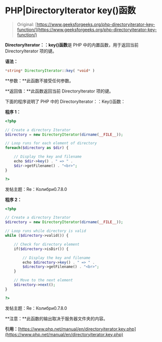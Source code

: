 # PHP|DirectoryIterator key()函数

> Original: [https://www.geeksforgeeks.org/php-directoryiterator-key-function/](https://www.geeksforgeeks.org/php-directoryiterator-key-function/)

**DirectoryIterator：：key()函数**是 PHP 中的内置函数，用于返回当前 DirectoryIterator 项的键。

**语法：**

```php
*string* DirectoryIterator::key( *void* )
```

**参数：**此函数不接受任何参数。

**返回值：**此函数返回当前 DirectoryIterator 项的键。

下面的程序说明了 PHP 中的 DirectoryIterator：：Key()函数：

**程序 1：**

```php
<?php

// Create a directory Iterator
$directory = new DirectoryIterator(dirname(__FILE__));

// Loop runs for each element of directory
foreach($directory as $dir) {

    // Display the key and filename
    echo $dir->key() . " => " . 
    $dir->getFilename() . "<br>";
}

?>
```

发帖主题：Re：Колибри0.7.8.0

**程序 2：**

```php
<?php

// Create a directory Iterator
$directory = new DirectoryIterator(dirname(__FILE__));

// Loop runs while directory is valid
while ($directory->valid()) {

    // Check for directory element
    if($directory->isDir()) {

        // Display the key and filename
        echo $directory->key() . " => " . 
        $directory->getFilename() . "<br>";
    }

    // Move to the next element
    $directory->next();
}

?>
```

发帖主题：Re：Колибри0.7.8.0

**注意：**此函数的输出取决于服务器文件夹的内容。

**引用：**[https://www.php.net/manual/en/directoryiterator.key.php](https://www.php.net/manual/en/directoryiterator.key.php)